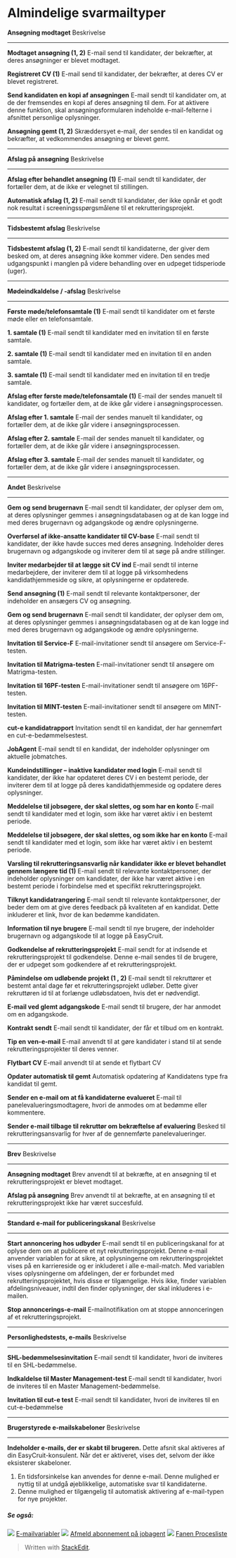 # Almindelige svarmailtyper

**Ansøgning modtaget**
Beskrivelse
***
**Modtaget ansøgning (1, 2)**
E-mail send til kandidater, der bekræfter, at deres ansøgninger er blevet modtaget.

**Registreret CV (1)**
E-mail send til kandidater, der bekræfter, at deres CV er blevet registreret.

**Send kandidaten en kopi af ansøgningen**
E-mail sendt til kandidater om, at de der fremsendes en kopi af deres ansøgning til dem. For at aktivere denne funktion, skal ansøgningsformularen indeholde e-mail-felterne i afsnittet personlige oplysninger.

**Ansøgning gemt (1, 2)**
Skræddersyet e-mail, der sendes til en kandidat og bekræfter, at vedkommendes ansøgning er blevet gemt.
***
**Afslag på ansøgning**
Beskrivelse
***
**Afslag efter behandlet ansøgning (1)**
E-mail sendt til kandidater, der fortæller dem, at de ikke er velegnet til stillingen.

**Automatisk afslag (1, 2)**
E-mail sendt til kandidater, der ikke opnår et godt nok resultat i screeningsspørgsmålene til et rekrutteringsprojekt.
***
**Tidsbestemt afslag**
Beskrivelse
***
**Tidsbestemt afslag (1, 2)**
E-mail sendt til kandidaterne, der giver dem besked om, at deres ansøgning ikke kommer videre. Den sendes med udgangspunkt i manglen på videre behandling over en udpeget tidsperiode (uger).
***
**Mødeindkaldelse / -afslag**
Beskrivelse
***
**Første møde/telefonsamtale (1)**
E-mail sendt til kandidater om et første møde eller en telefonsamtale.

**1. samtale (1)**
E-mail sendt til kandidater med en invitation til en første samtale.

**2. samtale (1)**
E-mail sendt til kandidater med en invitation til en anden samtale.

**3. samtale (1)**
E-mail sendt til kandidater med en invitation til en tredje samtale.

**Afslag efter første møde/telefonsamtale (1)**
E-mail der sendes manuelt til kandidater, og fortæller dem, at de ikke går videre i ansøgningsprocessen.

**Afslag efter 1. samtale**
E-mail der sendes manuelt til kandidater, og fortæller dem, at de ikke går videre i ansøgningsprocessen.

**Afslag efter 2. samtale**
E-mail der sendes manuelt til kandidater, og fortæller dem, at de ikke går videre i ansøgningsprocessen.

**Afslag efter 3. samtale**
E-mail der sendes manuelt til kandidater, og fortæller dem, at de ikke går videre i ansøgningsprocessen.
***
**Andet**
Beskrivelse
***
**Gem og send brugernavn**
E-mail sendt til kandidater, der oplyser dem om, at deres oplysninger gemmes i ansøgningsdatabasen og at de kan logge ind med deres brugernavn og adgangskode og ændre oplysningerne.

**Overførsel af ikke-ansatte kandidater til CV-base**
E-mail sendt til kandidater, der ikke havde succes med deres ansøgning. Indeholder deres brugernavn og adgangskode og inviterer dem til at søge på andre stillinger.

**Inviter medarbejder til at lægge sit CV ind**
E-mail sendt til interne medarbejdere, der inviterer dem til at logge på virksomhedens kandidathjemmeside og sikre, at oplysningerne er opdaterede.

**Send ansøgning (1)**
E-mail sendt til relevante kontaktpersoner, der indeholder en ansægers CV og ansøgning.

**Gem og send brugernavn**
E-mail sendt til kandidater, der oplyser dem om, at deres oplysninger gemmes i ansøgningsdatabasen og at de kan logge ind med deres brugernavn og adgangskode og ændre oplysningerne.

**Invitation til Service-F**
E-mail-invitationer sendt til ansøgere om Service-F-testen.

**Invitation til Matrigma-testen**
E-mail-invitationer sendt til ansøgere om Matrigma-testen.

**Invitation til 16PF-testen**
E-mail-invitationer sendt til ansøgere om 16PF-testen.

**Invitation til MINT-testen**
E-mail-invitationer sendt til ansøgere om MINT-testen.

**cut-e kandidatrapport**
Invitation sendt til en kandidat, der har gennemført en cut-e-bedømmelsestest.

**JobAgent**
E-mail sendt til en kandidat, der indeholder oplysninger om aktuelle jobmatches.

**Kundeindstillinger – inaktive kandidater med login**
E-mail sendt til kandidater, der ikke har opdateret deres CV i en bestemt periode, der inviterer dem til at logge på deres kandidathjemmeside og opdatere deres oplysninger.

**Meddelelse til jobsøgere, der skal slettes, og som har en konto**
E-mail sendt til kandidater med et login, som ikke har været aktiv i en bestemt periode.

**Meddelelse til jobsøgere, der skal slettes, og som ikke har en konto**
E-mail sendt til kandidater med et login, som ikke har været aktiv i en bestemt periode.

**Varsling til rekrutteringsansvarlig når kandidater ikke er blevet behandlet gennem længere tid (1)**
E-mail sendt til relevante kontaktpersoner, der indeholder oplysninger om kandidater, der ikke har været aktive i en bestemt periode i forbindelse med et specifikt rekrutteringsprojekt.

**Tilknyt kandidatrangering**
E-mail sendt til relevante kontaktpersoner, der beder dem om at give deres feedback på kvaliteten af en kandidat. Dette inkluderer et link, hvor de kan bedømme kandidaten.

**Information til nye brugere**
E-mail sendt til nye brugere, der indeholder brugernavn og adgangskode til at logge på EasyCruit.

**Godkendelse af rekrutteringsprojekt**
E-mail sendt for at indsende et rekrutteringsprojekt til godkendelse. Denne e-mail sendes til de brugere, der er udpeget som godkendere af et rekrutteringsprojekt.

**Påmindelse om udløbende projekt (1 , 2)**
E-mail sendt til rekruttører et bestemt antal dage før et rekrutteringsprojekt udløber. Dette giver rekruttøren id til at forlænge udløbsdatoen, hvis det er nødvendigt.

**E-mail ved glemt adgangskode**
E-mail sendt til brugere, der har anmodet om en adgangskode.

**Kontrakt sendt**
E-mail sendt til kandidater, der får et tilbud om en kontrakt.

**Tip en ven-e-mail**
E-mail anvendt til at gøre kandidater i stand til at sende rekrutteringsprojekter til deres venner.

**Flytbart CV**
E-mail anvendt til at sende et flytbart CV

**Opdater automatisk til gemt**
Automatisk opdatering af Kandidatens type fra kandidat til gemt.

**Sender en e-mail om at få kandidaterne evalueret**
E-mail til panelevalueringsmodtagere, hvori de anmodes om at bedømme eller kommentere.

**Sender e-mail tilbage til rekruttør om bekræftelse af evaluering**
Besked til rekrutteringsansvarlig for hver af de gennemførte panelevalueringer.
***
**Brev**
Beskrivelse
***
**Ansøgning modtaget**
Brev anvendt til at bekræfte, at en ansøgning til et rekrutteringsprojekt er blevet modtaget.

**Afslag på ansøgning**
Brev anvendt til at bekræfte, at en ansøgning til et rekrutteringsprojekt ikke har været succesfuld.
***
**Standard e-mail for publiceringskanal**
Beskrivelse
***
**Start annoncering hos udbyder**
E-mail sendt til en publiceringskanal for at oplyse dem om at publicere et nyt rekrutteringsprojekt. Denne e-mail anvender variablen <department-about-inherited /> for at sikre, at oplysningerne om rekrutteringsprojektet vises på en karriereside og er inkluderet i alle e-mail-match. Med variablen vises oplysningerne om afdelingen, der er forbundet med rekrutteringsprojektet, hvis disse er tilgængelige. Hvis ikke, finder variablen afdelingsniveauer, indtil den finder oplysninger, der skal inkluderes i e-mailen.

**Stop annoncerings-e-mail**
E-mailnotifikation om at stoppe annonceringen af et rekrutteringsprojekt.
***
**Personlighedstests, e-mails**
Beskrivelse
***
**SHL-bedømmelsesinvitation**
E-mail sendt til kandidater, hvori de inviteres til en SHL-bedømmelse.

**Indkaldelse til Master Management-test**
E-mail sendt til kandidater, hvori de inviteres til en Master Management-bedømmelse.

**Invitation til cut-e test**
E-mail sendt til kandidater, hvori de inviteres til en cut-e-bedømmelse
***
**Brugerstyrede e-mailskabeloner**
Beskrivelse
***
**Indeholder e-mails, der er skabt til brugeren.**
Dette afsnit skal aktiveres af din EasyCruit-konsulent. Når det er aktiveret, vises det, selvom der ikke eksisterer skabeloner.

1.  En tidsforsinkelse kan anvendes for denne e-mail. Denne mulighed er nyttig til at undgå øjeblikkelige, automatiske svar til kandidaterne.
2.  Denne mulighed er tilgængelig til automatisk aktivering af e-mail-typen for nye projekter.

##### Se også:

![](../Resources/Images/icon-document-link.png)  [E-mailvariabler](email_variables.htm)
![](../Resources/Images/icon-document-link.png)  [Afmeld abonnement på jobagent](unsubscribe_from_job_agent.htm)
![](../Resources/Images/icon-document-link.png)  [Fanen Procesliste](recruitment_activities_list_tab.htm)


> Written with [StackEdit](https://stackedit.io/).
<!--stackedit_data:
eyJoaXN0b3J5IjpbLTgyNDAzODkzOF19
-->